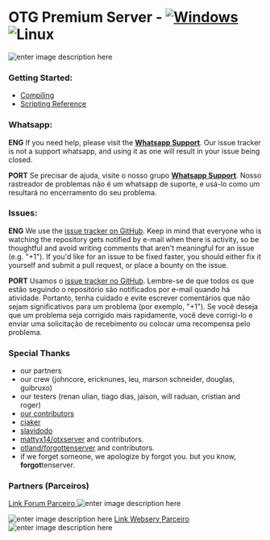 
# OTG Premium Server - [![Windows](https://ci.appveyor.com/api/projects/status/y69059itp38j0u65?svg=true)](https://ci.appveyor.com/project/malucooo/otg-premium-version)  ![Linux](https://github.com/Johncorex/OTG-Premium-Version/workflows/CI/badge.svg)

  ![enter image description here](https://i.postimg.cc/DyHyzWCZ/arte-otg-menor.jpg)
### Getting Started:
* [Compiling](https://github.com/otland/forgottenserver/wiki/Compiling)
* [Scripting Reference](https://github.com/otland/forgottenserver/wiki/Script-Interface)

### Whatsapp:
**ENG**
If you need help, please visit the [**Whatsapp Support**](https://chat.whatsapp.com/ELM9aLYegRC0dMid7Xa5hH). Our issue tracker is not a support whatsapp, and using it as one will result in your issue being closed.

**PORT**
Se precisar de ajuda, visite o nosso grupo [**Whatsapp Support**](https://chat.whatsapp.com/ELM9aLYegRC0dMid7Xa5hH). Nosso rastreador de problemas não é um whatsapp de suporte, e usá-lo como um resultará no encerramento do seu problema.

### Issues:
**ENG**
We use the [issue tracker on GitHub](https://github.com/Johncorex/OTG-Premium-Version/issues). Keep in mind that everyone who is watching the repository gets notified by e-mail when there is activity, so be thoughtful and avoid writing comments that aren't meaningful for an issue (e.g. "+1"). If you'd like for an issue to be fixed faster, you should either fix it yourself and submit a pull request, or place a bounty on the issue.

**PORT**
Usamos o [issue tracker no GitHub](https://github.com/Johncorex/OTG-Premium-Version/issues). Lembre-se de que todos os que estão seguindo o repositório são notificados por e-mail quando há atividade. Portanto, tenha cuidado e evite escrever comentários que não sejam significativos para um problema (por exemplo, "+1"). Se você deseja que um problema seja corrigido mais rapidamente, você deve corrigi-lo e enviar uma solicitação de recebimento ou colocar uma recompensa pelo problema.

### Special Thanks

-   our partners
-   our crew (johncore, ericknunes, leu, marson schneider, douglas, guibruxo)
-   our testers (renan ulian, tiago dias, jaison, will raduan, cristian and roger)
-   [our contributors](https://github.com/Johncorex/OTG-Premium-Version/graphs/contributors)
-   [cjaker](https://github.com/Eternal-Scripts)
-   [slavidodo](https://github.com/slavidodo)
-   [mattyx14/otxserver](https://github.com/mattyx14/otxserver)  and contributors.
-   [otland/forgottenserver](https://github.com/otland/forgottenserver)  and contributors.
-   if we forget someone, we apologize by forgot you. but you know,  **forgot**tenserver.


### Partners  (Parceiros)
[Link Forum Parceiro
](https://tibiaking.com/forums/topic/89340-otg-10x-1240-global-full-issavi-full-winter-update-2019-summer-update-2019-updates-diarios/)![enter image description here](https://i.postimg.cc/zGYZMTtn/tklogo-png-012102186b776698e4d34ff498c6b19c.png)

![enter image description here](https://i.postimg.cc/5NBbfPFP/logo2.png)
[Link Webserv Parceiro](https://webserv.com.br/)
![enter image description here](https://i.postimg.cc/sXgvhk5D/logo-ts-2.jpg)
